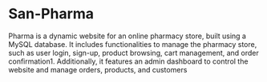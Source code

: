 # San-Pharma
Pharma is a dynamic website for an online pharmacy store, built using a MySQL database. It includes functionalities to manage the pharmacy store, such as user login, sign-up, product browsing, cart management, and order confirmation1. Additionally, it features an admin dashboard to control the website and manage orders, products, and customers
